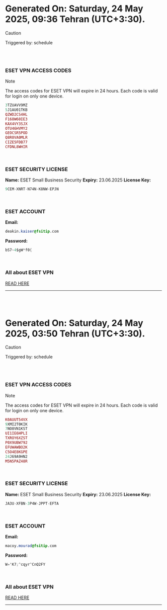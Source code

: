 # Generated On: Saturday, 24 May 2025, 09:36 Tehran (UTC+3:30).

> [!CAUTION]
> Triggered by: schedule

<br><br>

### ESET VPN ACCESS CODES

> [!NOTE]
> The access codes for ESET VPN will expire in 24 hours.
> Each code is valid for login on only one device.

```ruby
3TZUAVV9MZ
5J1AU01TKB
QZWD2CS4HL
F168W60IE3
KAX4VY3SJX
OTU46HVMY2
GEOCSR5POD
Q8R0VA0MLR
CIZE5FDB77
CFDNL8WHIR
```

<br>

### ESET SECURITY LICENSE

**Name:** ESET Small Business Security
**Expiry:** 23.06.2025
**License Key:**

```POV-Ray SDL
9CEM-XNRT-N74N-K8NW-EPJN
```

<br>

### ESET ACCOUNT

**Email:**

```CSS
deakin.kaiser@fsitip.com
```

**Password:**

```POV-Ray SDL
bS7~4$gW*f0{
```

<br>

### All about ESET VPN

[READ HERE](https://t.me/F_NiREvil/2113)

---

<br><br>

# Generated On: Saturday, 24 May 2025, 03:50 Tehran (UTC+3:30).

> [!CAUTION]
> Triggered by: schedule

<br><br>

### ESET VPN ACCESS CODES

> [!NOTE]
> The access codes for ESET VPN will expire in 24 hours.
> Each code is valid for login on only one device.

```ruby
K0AUUT54VX
9XMI2T0KIK
7NO8VN1KST
UI1IE6HPLI
TXROY6XZST
P0X9UBW792
EFUWAWBO2K
C5O4E8KGPE
24J69A9HN2
M5N5PAZ48R
```

<br>

### ESET SECURITY LICENSE

**Name:** ESET Small Business Security
**Expiry:** 23.06.2025
**License Key:**

```POV-Ray SDL
JA3U-XFBN-3P4W-JPPT-EFTA
```

<br>

### ESET ACCOUNT

**Email:**

```CSS
macoy.mourad@fsitip.com
```

**Password:**

```POV-Ray SDL
W='K7;^cqyr^CnQ2FY
```

<br>

### All about ESET VPN

[READ HERE](https://t.me/F_NiREvil/2113)

---

<br><br>

